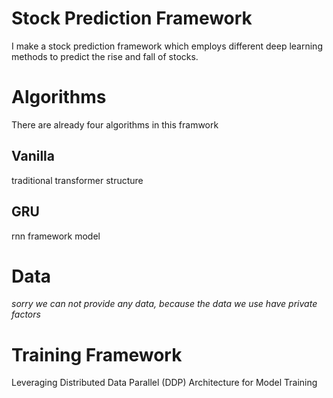 # Stock Prediction Framework 
I make a stock prediction framework which employs different deep learning methods to predict the rise and fall of stocks.

# Algorithms
There are already four algorithms in this framwork
## Vanilla
traditional transformer structure

## GRU
rnn framework model

# Data
_sorry we can not provide any data, because the data we use have private factors_

# Training Framework
Leveraging Distributed Data Parallel (DDP) Architecture for Model Training
